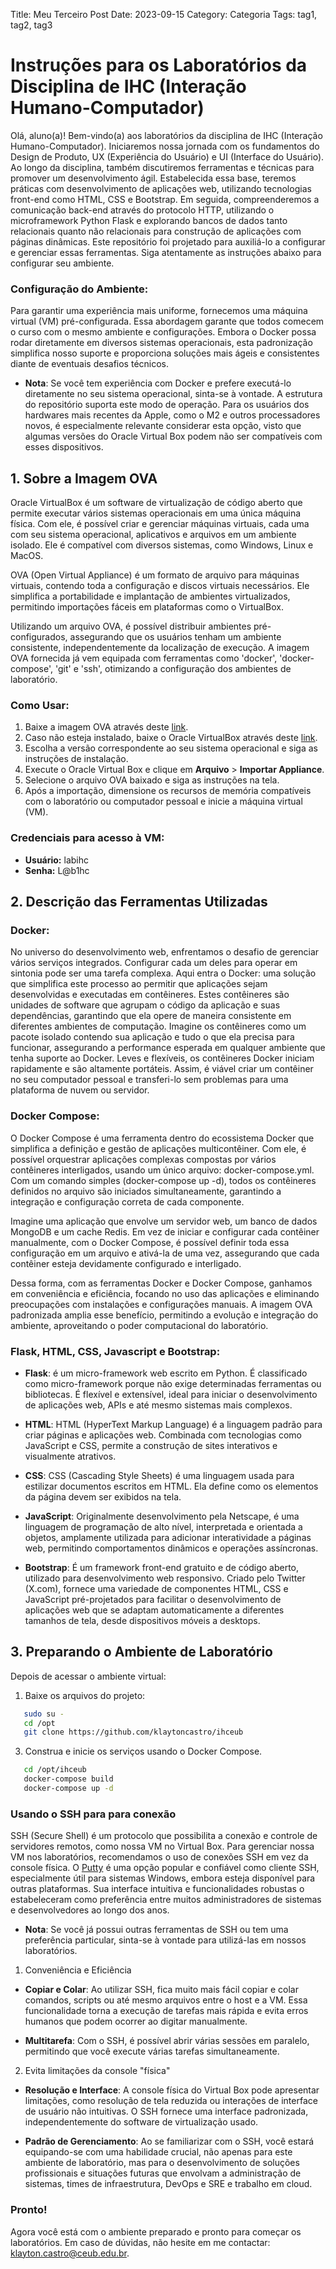 Title: Meu Terceiro Post
Date: 2023-09-15
Category: Categoria
Tags: tag1, tag2, tag3

# Instruções para os Laboratórios da Disciplina de IHC (Interação Humano-Computador)

Olá, aluno(a)! Bem-vindo(a) aos laboratórios da disciplina de IHC (Interação Humano-Computador). Iniciaremos nossa jornada com os fundamentos do Design de Produto, UX (Experiência do Usuário) e UI (Interface do Usuário). Ao longo da disciplina, também discutiremos ferramentas e técnicas para promover um desenvolvimento ágil. Estabelecida essa base, teremos práticas com desenvolvimento de aplicações web, utilizando tecnologias front-end como HTML, CSS e Bootstrap. Em seguida, compreenderemos a comunicação back-end através do protocolo HTTP, utilizando o microframework Python Flask e explorando bancos de dados tanto relacionais quanto não relacionais para construção de aplicações com páginas dinâmicas. Este repositório foi projetado para auxiliá-lo a configurar e gerenciar essas ferramentas. Siga atentamente as instruções abaixo para configurar seu ambiente. 

### Configuração do Ambiente: 

Para garantir uma experiência mais uniforme, fornecemos uma máquina virtual (VM) pré-configurada. Essa abordagem garante que todos comecem o curso com o mesmo ambiente e configurações. Embora o Docker possa rodar diretamente em diversos sistemas operacionais, esta padronização simplifica nosso suporte e proporciona soluções mais ágeis e consistentes diante de eventuais desafios técnicos.

- **Nota**: Se você tem experiência com Docker e prefere executá-lo diretamente no seu sistema operacional, sinta-se à vontade. A estrutura do repositório suporta este modo de operação. Para os usuários dos hardwares mais recentes da Apple, como o M2 e outros processadores novos, é especialmente relevante considerar esta opção, visto que algumas versões do Oracle Virtual Box podem não ser compatíveis com esses dispositivos. 

## 1. Sobre a Imagem OVA

Oracle VirtualBox é um software de virtualização de código aberto que permite executar vários sistemas operacionais em uma única máquina física. Com ele, é possível criar e gerenciar máquinas virtuais, cada uma com seu sistema operacional, aplicativos e arquivos em um ambiente isolado. Ele é compatível com diversos sistemas, como Windows, Linux e MacOS.

OVA (Open Virtual Appliance) é um formato de arquivo para máquinas virtuais, contendo toda a configuração e discos virtuais necessários. Ele simplifica a portabilidade e implantação de ambientes virtualizados, permitindo importações fáceis em plataformas como o VirtualBox.

Utilizando um arquivo OVA, é possível distribuir ambientes pré-configurados, assegurando que os usuários tenham um ambiente consistente, independentemente da localização de execução. A imagem OVA fornecida já vem equipada com ferramentas como 'docker', 'docker-compose', 'git' e 'ssh', otimizando a configuração dos ambientes de laboratório.

### Como Usar:
1. Baixe a imagem OVA através deste [link](https://1drv.ms/f/s!As9_hcVH7a82gpovWfhahtGkRSmriA?e=vFJ2u3).
2. Caso não esteja instalado, baixe o Oracle VirtualBox através deste [link](https://www.oracle.com/br/virtualization/technologies/vm/downloads/virtualbox-downloads.html). 
3. Escolha a versão correspondente ao seu sistema operacional e siga as instruções de instalação.
4. Execute o Oracle Virtual Box e clique em **Arquivo** > **Importar Appliance**.
5. Selecione o arquivo OVA baixado e siga as instruções na tela.
6. Após a importação, dimensione os recursos de memória compatíveis com o laboratório ou computador pessoal e inicie a máquina virtual (VM). 

### Credenciais para acesso à VM:

- **Usuário:** labihc
- **Senha:** L@b1hc

## 2. Descrição das Ferramentas Utilizadas

### Docker:

No universo do desenvolvimento web, enfrentamos o desafio de gerenciar vários serviços integrados. Configurar cada um deles para operar em sintonia pode ser uma tarefa complexa. Aqui entra o Docker: uma solução que simplifica este processo ao permitir que aplicações sejam desenvolvidas e executadas em contêineres. Estes contêineres são unidades de software que agrupam o código da aplicação e suas dependências, garantindo que ela opere de maneira consistente em diferentes ambientes de computação. Imagine os contêineres como um pacote isolado contendo sua aplicação e tudo o que ela precisa para funcionar, assegurando a performance esperada em qualquer ambiente que tenha suporte ao Docker. Leves e flexíveis, os contêineres Docker iniciam rapidamente e são altamente portáteis. Assim, é viável criar um contêiner no seu computador pessoal e transferi-lo sem problemas para uma plataforma de nuvem ou servidor.

### Docker Compose:

O Docker Compose é uma ferramenta dentro do ecossistema Docker que simplifica a definição e gestão de aplicações multicontêiner. Com ele, é possível orquestrar aplicações complexas compostas por vários contêineres interligados, usando um único arquivo: docker-compose.yml. Com um comando simples (docker-compose up -d), todos os contêineres definidos no arquivo são iniciados simultaneamente, garantindo a integração e configuração correta de cada componente.

Imagine uma aplicação que envolve um servidor web, um banco de dados MongoDB e um cache Redis. Em vez de iniciar e configurar cada contêiner manualmente, com o Docker Compose, é possível definir toda essa configuração em um arquivo e ativá-la de uma vez, assegurando que cada contêiner esteja devidamente configurado e interligado.

Dessa forma, com as ferramentas Docker e Docker Compose, ganhamos em conveniência e eficiência, focando no uso das aplicações e eliminando preocupações com instalações e configurações manuais. A imagem OVA padronizada amplia esse benefício, permitindo a evolução e integração do ambiente, aproveitando o poder computacional do laboratório.

### Flask, HTML, CSS, Javascript e Bootstrap: 

- **Flask**: é um micro-framework web escrito em Python. É classificado como micro-framework porque não exige determinadas ferramentas ou bibliotecas. É flexível e extensível, ideal para iniciar o desenvolvimento de aplicações web, APIs e até mesmo sistemas mais complexos.

- **HTML**: HTML (HyperText Markup Language) é a linguagem padrão para criar páginas e aplicações web. Combinada com tecnologias como JavaScript e CSS, permite a construção de sites interativos e visualmente atrativos.

- **CSS**: CSS (Cascading Style Sheets) é uma linguagem usada para estilizar documentos escritos em HTML. Ela define como os elementos da página devem ser exibidos na tela.

- **JavaScript**: Originalmente desenvolvimento pela Netscape, é uma linguagem de programação de alto nível, interpretada e orientada a objetos, amplamente utilizada para adicionar interatividade a páginas web, permitindo comportamentos dinâmicos e operações assíncronas.

- **Bootstrap**: É um framework front-end gratuito e de código aberto, utilizado para desenvolvimento web responsivo. Criado pelo Twitter (X.com), fornece uma variedade de componentes HTML, CSS e JavaScript pré-projetados para facilitar o desenvolvimento de aplicações web que se adaptam automaticamente a diferentes tamanhos de tela, desde dispositivos móveis a desktops. 

## 3. Preparando o Ambiente de Laboratório

Depois de acessar o ambiente virtual:

1. Baixe os arquivos do projeto:

```bash   
   sudo su -
   cd /opt
   git clone https://github.com/klaytoncastro/ihceub
```

3. Construa e inicie os serviços usando o Docker Compose. 

```bash
   cd /opt/ihceub
   docker-compose build
   docker-compose up -d
```

### Usando o SSH para para conexão

SSH (Secure Shell) é um protocolo que possibilita a conexão e controle de servidores remotos, como nossa VM no Virtual Box. Para gerenciar nossa VM nos laboratórios, recomendamos o uso de conexões SSH em vez da console física. O [Putty](https://www.putty.org/) é uma opção popular e confiável como cliente SSH, especialmente útil para sistemas Windows, embora esteja disponível para outras plataformas. Sua interface intuitiva e funcionalidades robustas o estabeleceram como preferência entre muitos administradores de sistemas e desenvolvedores ao longo dos anos. 

- **Nota**: Se você já possui outras ferramentas de SSH ou tem uma preferência particular, sinta-se à vontade para utilizá-las em nossos laboratórios. 

1. Conveniência e Eficiência

- **Copiar e Colar**: Ao utilizar SSH, fica muito mais fácil copiar e colar comandos, scripts ou até mesmo arquivos entre o host e a VM. Essa funcionalidade torna a execução de tarefas mais rápida e evita erros humanos que podem ocorrer ao digitar manualmente.

- **Multitarefa**: Com o SSH, é possível abrir várias sessões em paralelo, permitindo que você execute várias tarefas simultaneamente. 

2. Evita limitações da console "física"

- **Resolução e Interface**: A console física do Virtual Box pode apresentar limitações, como resolução de tela reduzida ou interações de interface de usuário não intuitivas. O SSH fornece uma interface padronizada, independentemente do software de virtualização usado.

- **Padrão de Gerenciamento**: Ao se familiarizar com o SSH, você estará equipando-se com uma habilidade crucial, não apenas para este ambiente de laboratório, mas para o desenvolvimento de soluções profissionais e situações futuras que envolvam a administração de sistemas, times de infraestrutura, DevOps e SRE e trabalho em cloud. 

### Pronto! 

Agora você está com o ambiente preparado e pronto para começar os laboratórios. Em caso de dúvidas, não hesite em me contactar: [klayton.castro@ceub.edu.br](klayton.castro@ceub.edu.br). 



